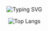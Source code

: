 <p align=center>
    <img src="https://readme-typing-svg.demolab.com?font=Cairo+Play&size=40&duration=2000&pause=2000&width=900&height=100&color=F7F7F7&center=true&vCenter=true&width=435&lines=-+Hi%2C+Im+YangZhiHang+-;-+Computer+Science+Student+-;-+Focued+on+Interest+Learning+-" alt="Typing SVG" />
  <!--Typing SVG from: https://github.com/DenverCoder1/readme-typing-svg-->
</p>

<p align=center>
  <img src="https://github-readme-stats-zamyangs-projects.vercel.app/api/top-langs/?username=Yang-ZhiHang&layout=compact&theme=radical" alt="Top Langs" />
</p>
<!--
![Vue.js](https://img.shields.io/badge/Vue.js-35495E?style=for-the-badge&logo=vue.js&logoColor=4FC08D)
-->

<!---
Yang-ZhiHang/Yang-ZhiHang is a ✨ special ✨ repository because its `README.md` (this file) appears on your GitHub profile.
You can click the Preview link to take a look at your changes.
--->
